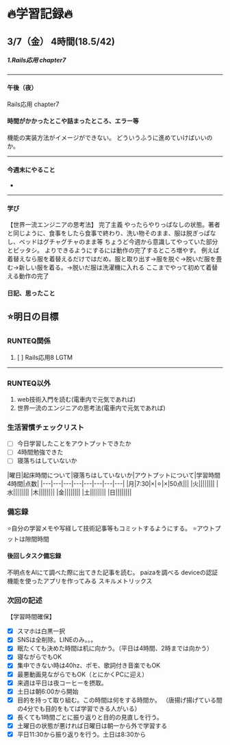 
# 🔥学習記録🔥
## 3/7（金） 4時間(18.5/42)
##### 1.Rails応用 chapter7 
***
#### 午後（夜）
Rails応用 chapter7

#### 時間がかかったとこや詰まったところ、エラー等
機能の実装方法がイメージができない。
どういうふうに進めていけばいいのか。


***
#### 今週末にやること
-
***
#### 学び
【世界一流エンジニアの思考法】
完了主義
やったらやりっぱなしの状態。著者と同じように、食事をしたら食事で終わり、洗い物そのまま、服は脱ぎっぱなし、ベッドはグチャグチャのまま等
ちょうど今週から意識してやっていた部分とピッタシ。
よりできるようにするには動作の完了するところ増やす。
例えば着替えなら服を着替えるだけではだめ。服と取り出す→服を脱ぐ→脱いだ服を畳む→新しい服を着る。→脱いだ服は洗濯機に入れる
ここまでやって初めて着替える動作の完了

#### 日記、思ったこと




## ⭐️明日の目標
### RUNTEQ関係
1. [ ] Rails応用8 LGTM

***
### RUNTEQ以外
1. web技術入門を読む(電車内で元気であれば)
2. 世界一流のエンジニアの思考法(電車内で元気であれば)


### 生活習慣チェックリスト
- [ ] 今日学習したことをアウトプットできたか
- [ ] 4時間勉強できた
- [ ] 寝落ちはしていないか

|曜日|起床時間について|寝落ちはしていないか|アウトプットについて|学習時間4時間|点数|
|---|---|---|---|---|---|---|---|
|月|7:30|×|⚪︎|×|50点|||
|火||||||||
|水||||||||
|木||||||||
|金||||||||
|土||||||||
|日||||||||

### 備忘録
⭐️自分の学習メモや写経して技術記事等もコミットするようにする。
⭐️アウトプットは隙間時間

#### 後回しタスク備忘録
不明点をAIにて調べた際に出てきた記事を読む。
paizaを調べる
deviceの認証機能を使ったアプリを作ってみる
スキルメトリックス

### 次回の記述
【学習時間確保】
- [x] スマホは白黒一択
- [x] SNSは全削除。LINEのみ。。。
- [x] 眠たくても決めた時間は机に向かう。（平日は4時間、2時までは向かう）
- [x] 寝ながらでもOK
- [x] 集中できない時は40hz、ポモ、歌詞付き音楽でもOK
- [x] 最悪動画見ながらでもOK（とにかくPCに迎え）
- [x] 来週は平日は夜コーヒーを摂取。
- [x] 土日は朝6:00から開始
- [x] 目的を持って取り組む。この時間は何をする時間か。
（唐揚げ揚げている間の4分でも目的をもてば学習できる人がいる）
- [x] 長くても1時間ごとに振り返りと目的の見直しを行う。
- [x] 土曜日の状態が悪ければ日曜日は朝一から外で学習する
- [x] 平日11:30から振り返りを行う。土日は8:30から
